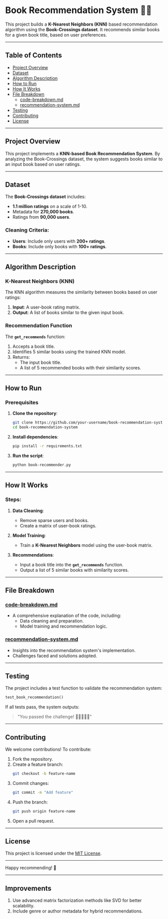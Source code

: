 # Book Recommendation System 📖✨

This project builds a **K-Nearest Neighbors (KNN)** based recommendation algorithm using the **Book-Crossings dataset**. It recommends similar books for a given book title, based on user preferences.

---

## Table of Contents

- [Project Overview](#project-overview)
- [Dataset](#dataset)
- [Algorithm Description](#algorithm-description)
- [How to Run](#how-to-run)
- [How It Works](#how-it-works)
- [File Breakdown](#file-breakdown)
  - [code-breakdown.md](#code-breakdownmd)
  - [recommendation-system.md](#recommendation-systemmd)
- [Testing](#testing)
- [Contributing](#contributing)
- [License](#license)

---

## Project Overview

This project implements a **KNN-based Book Recommendation System**. By analyzing the Book-Crossings dataset, the system suggests books similar to an input book based on user ratings.

---

## Dataset

The **Book-Crossings dataset** includes:
- **1.1 million ratings** on a scale of 1-10.
- Metadata for **270,000 books**.
- Ratings from **90,000 users**.

### Cleaning Criteria:
- **Users**: Include only users with **200+ ratings**.
- **Books**: Include only books with **100+ ratings**.

---

## Algorithm Description

### K-Nearest Neighbors (KNN)
The KNN algorithm measures the similarity between books based on user ratings:
1. **Input**: A user-book rating matrix.
2. **Output**: A list of books similar to the given input book.

### Recommendation Function
The **`get_recommends`** function:
1. Accepts a book title.
2. Identifies 5 similar books using the trained KNN model.
3. Returns:
   - The input book title.
   - A list of 5 recommended books with their similarity scores.

---

## How to Run

### Prerequisites

1. **Clone the repository**:
   ```bash
   git clone https://github.com/your-username/book-recommendation-system.git
   cd book-recommendation-system
   ```

2. **Install dependencies**:
   ```bash
   pip install -r requirements.txt
   ```

3. **Run the script**:
   ```bash
   python book-recommender.py
   ```

---

## How It Works

### Steps:

1. **Data Cleaning**:
   - Remove sparse users and books.
   - Create a matrix of user-book ratings.

2. **Model Training**:
   - Train a **K-Nearest Neighbors** model using the user-book matrix.

3. **Recommendations**:
   - Input a book title into the **`get_recommends`** function.
   - Output a list of 5 similar books with similarity scores.

---

## File Breakdown

### [code-breakdown.md](./code-breakdown.md)
- A comprehensive explanation of the code, including:
  - Data cleaning and preparation.
  - Model training and recommendation logic.

### [recommendation-system.md](./recommendation-system.md)
- Insights into the recommendation system's implementation.
- Challenges faced and solutions adopted.

---

## Testing

The project includes a test function to validate the recommendation system:
```python
test_book_recommendation()
```
If all tests pass, the system outputs:
> "You passed the challenge! 🎉🎉🎉🎉🎉"

---

## Contributing

We welcome contributions! To contribute:
1. Fork the repository.
2. Create a feature branch:
   ```bash
   git checkout -b feature-name
   ```
3. Commit changes:
   ```bash
   git commit -m "Add feature"
   ```
4. Push the branch:
   ```bash
   git push origin feature-name
   ```
5. Open a pull request.

---

## License

This project is licensed under the [MIT License](./LICENSE).

---

Happy recommending! 🚀

---

## Improvements

1. Use advanced matrix factorization methods like SVD for better scalability.
2. Include genre or author metadata for hybrid recommendations.
